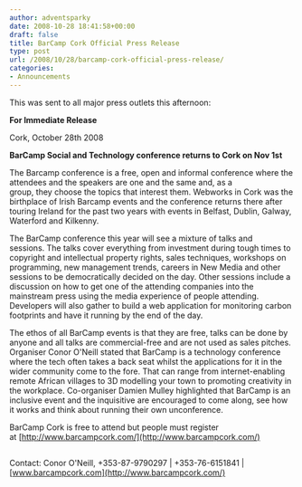 ```yaml
---
author: adventsparky
date: 2008-10-28 18:41:58+00:00
draft: false
title: BarCamp Cork Official Press Release
type: post
url: /2008/10/28/barcamp-cork-official-press-release/
categories:
- Announcements
---
```


This was sent to all major press outlets this afternoon:


**For Immediate  Release**










Cork, October 28th  2008


**BarCamp Social and Technology conference returns to Cork on  Nov 1st**

The  Barcamp conference is a free, open and informal conference where the attendees  and the speakers are one and the same and, as a group, they choose the topics  that interest them. Webworks in Cork was the birthplace of Irish Barcamp events  and the conference returns there after touring Ireland for the past two years  with events in Belfast, Dublin, Galway, Waterford and Kilkenny.

The  BarCamp conference this year will see a mixture of talks and sessions. The talks  cover everything from investment during tough times to copyright and  intellectual property rights, sales techniques, workshops on programming, new  management trends, careers in New Media and other sessions to be democratically  decided on the day. Other sessions include a discussion on how to get one of the  attending companies into the mainstream press using the media experience of  people attending. Developers will also gather to build a web application for  monitoring carbon footprints and have it running by the end of the  day.

The ethos of all BarCamp events is that they are free, talks can be  done by anyone and all talks are commercial-free and are not used as sales  pitches. Organiser Conor O'Neill stated that BarCamp  is a technology conference where the tech often takes a back seat whilst the  applications for it in the wider community come to the fore. That can range from  internet-enabling remote African villages to 3D modelling your town to promoting  creativity in the workplace. Co-organiser Damien Mulley highlighted that BarCamp  is an inclusive event and the inquisitive are encouraged to come along, see how  it works and think about running their own unconference.

BarCamp  Cork is free to attend but people must register at [http://www.barcampcork.com/](http://www.barcampcork.com/)


##




Contact: Conor  O'Neill, +353-87-9790297 | +353-76-6151841 | [www.barcampcork.com](http://www.barcampcork.com/)
